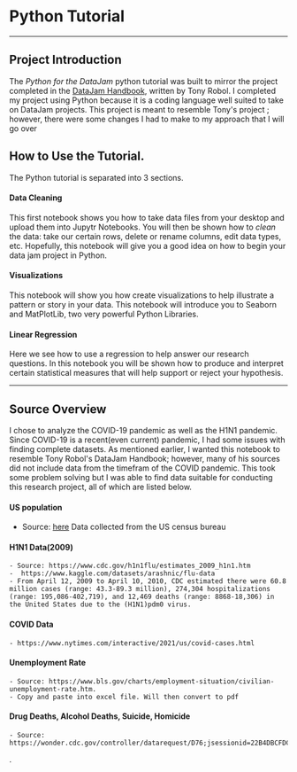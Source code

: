 # Python Tutorial 
---
## Project Introduction

The *Python for the DataJam* python tutorial was built to mirror the project completed in the [DataJam Handbook](https://static1.squarespace.com/static/513777bbe4b0aafa8d406eb4/t/6186cb633ae329480fd7dc40/1636223853714/Data+Jam+Manual.pdf), written by Tony Robol. I completed my project using Python because it is a coding language well suited to take on DataJam projects. This project is meant to resemble Tony's project ; however, there were some changes I had to make to my approach that I will go over 

## How to Use the Tutorial. 

The Python tutorial is separated into 3 sections. 

#### Data Cleaning 
This first notebook shows you how to take data files from your desktop and upload them into Jupytr Notebooks. You will then be shown how to *clean* the data: take our certain rows, delete or rename columns, edit data types, etc. Hopefully, this notebook will give you a good idea on how to begin your data jam project in Python. 

#### Visualizations
This notebook will show you how create visualizations to help illustrate a pattern or story in your data. This notebook will introduce you to Seaborn and MatPlotLib, two very powerful Python Libraries. 

#### Linear Regression
Here we see how to use a regression to help answer our research questions. In this notebook you will be shown how to produce and interpret certain statistical measures that will help support or reject your hypothesis. 

---
## Source Overview

I chose to analyze the COVID-19 pandemic as well as the H1N1 pandemic. Since COVID-19 is a recent(even current) pandemic, I had some issues with finding complete datasets. As mentioned earlier, I wanted this notebook to resemble Tony Robol's DataJam Handbook; however, many of his sources did not include data from the timefram of the COVID pandemic. This took some problem solving but I was able to find data suitable for conducting this research project, all of which are listed below. 

#### US population
* Source: [here](https://www.multpl.com/united-states-population/table/by-month)
Data collected from the US census bureau 
#### H1N1 Data(2009)
    - Source: https://www.cdc.gov/h1n1flu/estimates_2009_h1n1.htm
    -  https://www.kaggle.com/datasets/arashnic/flu-data
    - From April 12, 2009 to April 10, 2010, CDC estimated there were 60.8 million cases (range: 43.3-89.3 million), 274,304 hospitalizations (range: 195,086-402,719), and 12,469 deaths (range: 8868-18,306) in the United States due to the (H1N1)pdm0 virus.

#### COVID Data
    - https://www.nytimes.com/interactive/2021/us/covid-cases.html

#### Unemployment Rate
    - Source: https://www.bls.gov/charts/employment-situation/civilian-unemployment-rate.htm.
    - Copy and paste into excel file. Will then convert to pdf
    
#### Drug Deaths, Alcohol Deaths, Suicide, Homicide
    - Source: https://wonder.cdc.gov/controller/datarequest/D76;jsessionid=22B4DBCFDC0FE213B87A96923C50


.



